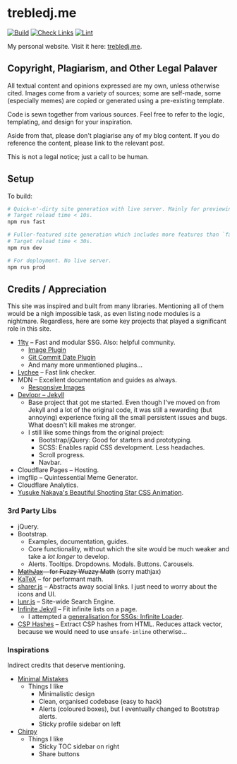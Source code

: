 # trebledj.me
 
[![Build](https://github.com/TrebledJ/trebledj.github.io/actions/workflows/src.build.yml/badge.svg)](https://github.com/TrebledJ/trebledj.github.io/actions/workflows/src.build.yml)
[![Check Links](https://github.com/TrebledJ/trebledj.github.io/actions/workflows/site.links.yml/badge.svg)](https://github.com/TrebledJ/trebledj.github.io/actions/workflows/site.links.yml)
[![Lint](https://github.com/TrebledJ/trebledj.github.io/actions/workflows/src.lint.yml/badge.svg)](https://github.com/TrebledJ/trebledj.github.io/actions/workflows/src.lint.yml)

My personal website. Visit it here: [trebledj.me](https://trebledj.me).


## Copyright, Plagiarism, and Other Legal Palaver

All textual content and opinions expressed are my own, unless otherwise cited. Images come from a variety of sources; some are self-made, some (especially memes) are copied or generated using a pre-existing template.

Code is sewn together from various sources. Feel free to refer to the logic, templating, and design for your inspiration.

Aside from that, please don't plagiarise any of my blog content. If you do reference the content, please link to the relevant post.

This is not a legal notice; just a call to be human.


## Setup

To build:

```sh
# Quick-n'-dirty site generation with live server. Mainly for previewing markdown content.
# Target reload time < 10s.
npm run fast

# Fuller-featured site generation which includes more features than `fast`, but less than `prod`.
# Target reload time < 30s.
npm run dev

# For deployment. No live server.
npm run prod
```

## Credits / Appreciation

This site was inspired and built from many libraries. Mentioning all of them would be a nigh impossible task, as even listing node modules is a nightmare. Regardless, here are some key projects that played a significant role in this site.

* [11ty](https://www.11ty.dev) – Fast and modular SSG. Also: helpful community.
  * [Image Plugin](https://www.11ty.dev/docs/plugins/image/)
  * [Git Commit Date Plugin](https://github.com/saneef/eleventy-plugin-git-commit-date)
  * And many more unmentioned plugins...
* [Lychee](https://github.com/lycheeverse/lychee) – Fast link checker.
* MDN – Excellent documentation and guides as always.
  * [Responsive Images](https://developer.mozilla.org/en-US/docs/Learn/HTML/Multimedia_and_embedding/Responsive_images)
* [Devlopr – Jekyll](https://github.com/sujaykundu777/devlopr-jekyll)
  * Base project that got me started. Even though I've moved on from Jekyll and a lot of the original code, it was still a rewarding (but annoying) experience fixing all the small persistent issues and bugs. What doesn't kill makes me stronger.
  * I still like some things from the original project:
    * Bootstrap/jQuery: Good for starters and prototyping.
    * SCSS: Enables rapid CSS development. Less headaches.
    * Scroll progress.
    * Navbar.
* Cloudflare Pages – Hosting.
* imgflip – Quintessential Meme Generator.
* Cloudflare Analytics.
* [Yusuke Nakaya's Beautiful Shooting Star CSS Animation](https://codepen.io/YusukeNakaya/pen/XyOaBj).

### 3rd Party Libs
* jQuery.
* Bootstrap.
  * Examples, documentation, guides.
  * Core functionality, without which the site would be much weaker and take a *lot longer* to develop.
  * Alerts. Tooltips. Dropdowns. Modals. Buttons. Carousels.
* ~~[MathJax](https://github.com/mathjax/MathJax) – for Fuzzy Wuzzy Math~~ (sorry mathjax)
* [KaTeX](https://github.com/KaTeX/KaTeX) – for performant math.
* [sharer.js](https://github.com/ellisonleao/sharer.js) – Abstracts away social links. I just need to worry about the icons and UI.
* [lunr.js](https://github.com/olivernn/lunr.js) – Site-wide Search Engine.
* [Infinite Jekyll](https://github.com/tobiasahlin/infinite-jekyll) – Fit infinite lists on a page.
  * I attempted a [generalisation for SSGs: Infinite Loader](https://github.com/TrebledJ/infinite-loader).
* [CSP Hashes](https://github.com/localnerve/csp-hashes) – Extract CSP hashes from HTML. Reduces attack vector, because we would need to use `unsafe-inline` otherwise...

### Inspirations
Indirect credits that deserve mentioning.

* [Minimal Mistakes](https://mmistakes.github.io/minimal-mistakes/)
  * Things I like
    * Minimalistic design
    * Clean, organised codebase (easy to hack)
    * Alerts (coloured boxes), but I eventually changed to Bootstrap alerts.
    * Sticky profile sidebar on left
* [Chirpy](https://jamstackthemes.dev/demo/theme/eleventy-chirpy-blog-template/)
  * Things I like
    * Sticky TOC sidebar on right
    * Share buttons
